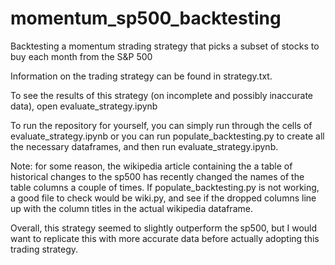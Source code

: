 # momentum_sp500_backtesting
Backtesting a momentum strading strategy that picks a subset of stocks to buy each month from the S&amp;P 500

Information on the trading strategy can be found in strategy.txt.

To see the results of this strategy (on incomplete and possibly inaccurate data), open evaluate_strategy.ipynb

To run the repository for yourself, you can simply run through the cells of evaluate_strategy.ipynb 
or you can run populate_backtesting.py to create all the necessary dataframes, and then run 
evaluate_strategy.ipynb.

Note: for some reason, the wikipedia article containing the a table of historical changes to the sp500
has recently changed the names of the table columns a couple of times.  If populate_backtesting.py is 
not working, a good file to check would be wiki.py, and see if the dropped columns line up with the 
column titles in the actual wikipedia dataframe.

Overall, this strategy seemed to slightly outperform the sp500, but I would want to replicate this with
more accurate data before actually adopting this trading strategy.
